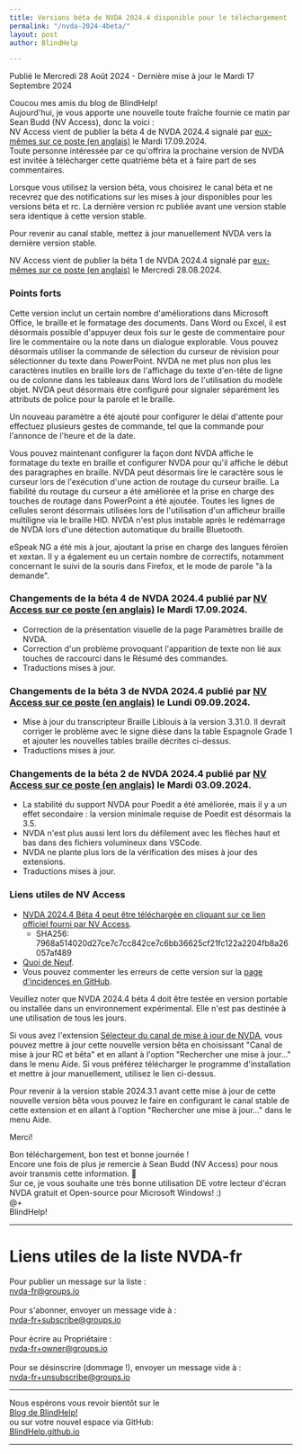 ```yaml
---
title: Versions béta de NVDA 2024.4 disponible pour le téléchargement
permalink: "/nvda-2024-4beta/"
layout: post
author: BlindHelp

---
```


<footer>Publié le Mercredi 28 Août 2024 - Dernière mise à jour le Mardi 17 Septembre 2024</footer>

Coucou mes amis du blog de BlindHelp!    
Aujourd'hui, je vous apporte une nouvelle toute fraîche fournie ce matin par Sean Budd (NV Access), donc la voici :    
NV Access vient de publier la béta 4 de NVDA 2024.4 signalé par [eux-mêmes sur ce poste (en anglais)](https://www.nvaccess.org/post/nvda-2024-4beta4/) le Mardi 17.09.2024.    
Toute personne intéressée par ce qu'offrira la prochaine version de NVDA est invitée à télécharger cette quatrième béta et à faire part de ses commentaires.    

Lorsque vous utilisez la version béta, vous choisirez le canal béta  et ne recevrez que des notifications sur les mises à jour disponibles pour les versions béta  et rc. La dernière version rc publiée avant une version stable sera identique à cette version stable.

Pour revenir au canal stable, mettez à jour manuellement NVDA vers la dernière version stable.

NV Access vient de publier la  béta 1 de NVDA 2024.4 signalé par [eux-mêmes sur ce poste (en anglais)](https://www.nvaccess.org/post/nvda-2024-4beta1/) le Mercredi 28.08.2024.    

### Points forts

Cette version inclut un certain nombre d'améliorations dans Microsoft Office, le braille et le formatage des documents. Dans Word ou Excel, il est désormais possible d'appuyer deux fois sur le geste de commentaire pour lire le commentaire ou la note dans un dialogue explorable. Vous pouvez désormais utiliser la commande de sélection du curseur de révision pour sélectionner du texte dans PowerPoint. NVDA ne met plus non plus les caractères inutiles en braille lors de l'affichage du texte d'en-tête de ligne ou de colonne dans les tableaux dans Word lors de l'utilisation du modèle objet. NVDA peut désormais être configuré pour signaler séparément les attributs de police pour la parole et le braille.

Un nouveau paramètre a été ajouté pour configurer le délai d'attente pour effectuez plusieurs gestes de commande, tel que la commande pour l'annonce de l'heure et de la date.

Vous pouvez maintenant configurer la façon dont NVDA affiche le formatage du texte en braille et configurer NVDA pour qu'il affiche le début des paragraphes en braille. NVDA peut désormais lire le caractère sous le curseur  lors de l'exécution d'une action de routage du curseur braille. La fiabilité du routage du curseur a été améliorée et la prise en charge des touches de routage dans PowerPoint a été ajoutée. Toutes les lignes de cellules seront désormais utilisées lors de l'utilisation d'un afficheur braille multiligne via le braille HID. NVDA n'est plus instable après le redémarrage de NVDA lors d'une détection automatique  du braille Bluetooth.

eSpeak NG a été mis à jour, ajoutant la prise en charge des langues féroïen et xextan. Il y a également eu un certain nombre de correctifs, notamment concernant le suivi de la souris dans Firefox, et le mode de parole "à la demande".

### Changements de la béta 4 de NVDA 2024.4 publié par [NV Access sur ce poste (en anglais)](https://www.nvaccess.org/post/nvda-2024-4beta4/) le Mardi 17.09.2024.    

* Correction de la présentation visuelle de la page Paramètres braille de NVDA.
* Correction d'un problème provoquant l'apparition de texte non lié aux touches de raccourci dans le Résumé des commandes.
* Traductions mises à jour.

### Changements de la béta 3 de NVDA 2024.4 publié par [NV Access sur ce poste (en anglais)](https://www.nvaccess.org/post/nvda-2024-4beta3/) le Lundi 09.09.2024.    

* Mise à jour du transcripteur Braille Liblouis à la version 3.31.0. Il devrait corriger le problème avec le signe dièse dans la table Espagnole Grade 1 et ajouter les nouvelles tables braille  décrites ci-dessus.
* Traductions mises à jour.

### Changements de la béta 2 de NVDA 2024.4 publié par [NV Access sur ce poste (en anglais)](https://www.nvaccess.org/post/nvda-2024-4beta2/) le Mardi 03.09.2024.    

* La stabilité du support NVDA pour Poedit a été améliorée, mais il y a un effet secondaire : la version minimale requise de Poedit est désormais la 3.5.
* NVDA n'est plus aussi lent lors du défilement avec les flèches haut et bas dans des fichiers volumineux dans VSCode.
* NVDA ne plante plus lors de la vérification des mises à jour des extensions.
* Traductions mises à jour.

### Liens utiles de NV Access

- [NVDA 2024.4 Béta 4 peut être téléchargée en cliquant sur ce lien officiel fourni par NV Access](https://www.nvaccess.org/files/nvda/releases/2024.4beta4/nvda_2024.4beta4.exe).
  - SHA256: 7968a514020d27ce7c7cc842ce7c6bb36625cf21fc122a2204fb8a26057af489
- [Quoi de Neuf](https://www.nvaccess.org/files/nvda/releases/2024.4beta4/documentation/fr/changes.html).
- Vous pouvez commenter les erreurs de cette version sur la [page d'incidences en GitHub](https://github.com/nvaccess/nvda/issues).

Veuillez noter que NVDA 2024.4 béta 4 doit être testée en version portable ou installée dans un environnement expérimental. Elle n'est pas destinée à une utilisation de tous les jours.    

Si vous avez l'extension [Sélecteur du canal de mise à jour de NVDA](https://blindhelp.github.io/updateChannel/), vous pouvez mettre à jour cette nouvelle version bêta en choisissant "Canal de mise à jour RC et bêta" et en allant à l'option "Rechercher une mise à jour..." dans le menu Aide. Si vous préférez télécharger le programme d'installation et mettre à jour manuellement, utilisez le lien ci-dessus.

Pour revenir à la version stable 2024.3.1 avant cette mise à jour  de cette nouvelle version bêta  vous pouvez le faire en configurant le canal stable de cette extension et en allant à l'option "Rechercher une mise à jour..." dans le menu Aide. 

Merci!  

Bon téléchargement, bon test et bonne journée !    
Encore une fois de plus je remercie à Sean Budd (NV Access) pour nous avoir transmis cette information. 🤝    
Sur ce, je vous souhaite une très bonne utilisation DE votre lecteur d'écran NVDA gratuit et Open-source pour Microsoft Windows! :)    
@+    
BlindHelp!    

---

# Liens utiles de la liste NVDA-fr #

Pour publier un message sur la liste :    
[nvda-fr@groups.io](mailto:nvda-fr@groups.io)    
<br>
Pour s'abonner, envoyer un message vide à :    
[nvda-fr+subscribe@groups.io](mailto:nvda-fr+subscribe@groups.io)    
<br>
Pour écrire au Propriétaire :    
[nvda-fr+owner@groups.io](mailto:nvda-fr+owner@groups.io)    
<br>
Pour se désinscrire (dommage !), envoyer un message vide à :    
[nvda-fr+unsubscribe@groups.io](mailto:nvda-fr+unsubscribe@groups.io)    

---

Nous espérons vous revoir bientôt sur le      
[Blog de BlindHelp!](http://blindhelp.blogspot.fr/)                    
ou sur  votre nouvel espace via GitHub:                     
[BlindHelp.github.io](https://blindhelp.github.io)                    

---
